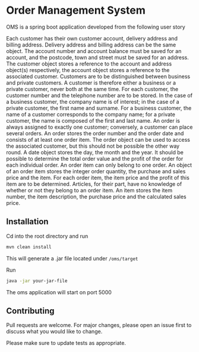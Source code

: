 # Order Management System
OMS is a spring boot application developed from the following user story

Each customer has their own customer account, delivery address and billing address. Delivery address and billing address can be the same object. The account number and account balance must be saved for an account, and the postcode, town and street must be saved for an address.
The customer object stores a reference to the account and address object(s) respectively, the account object stores a reference to the associated customer.
Customers are to be distinguished between business and private customers. A customer is therefore either a business or a private customer, never both at the same time. For each customer, the customer number and the telephone number are to be stored. In the case of a business customer, the company name is of interest; in the case of a private customer, the first name and surname. For a business customer, the name of a customer corresponds to the company name; for a private customer, the name is composed of the first and last name.
An order is always assigned to exactly one customer; conversely, a customer can place several orders. An order stores the order number and the order date and consists of at least one order item. The order object can be used to access the associated customer, but this should not be possible the other way round. A date object stores the day, the month and the year. It should be possible to determine the total order value and the profit of the order for each individual order.
An order item can only belong to one order. An object of an order item stores the integer order quantity, the purchase and sales price and the item. For each order item, the item price and the profit of this item are to be determined. Articles, for their part, have no knowledge of whether or not they belong to an order item.
An item stores the item number, the item description, the purchase price and the calculated sales price.


## Installation

Cd into the root directory and run

```bash
mvn clean install
```
This will generate a .jar file located under ```/oms/target```

Run

```bash
java -jar your-jar-file
```
The oms application will start on port 5000


## Contributing

Pull requests are welcome. For major changes, please open an issue first
to discuss what you would like to change.

Please make sure to update tests as appropriate.